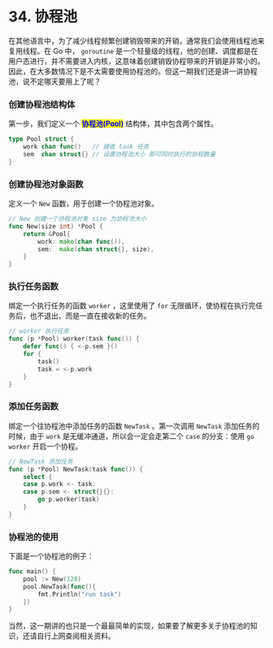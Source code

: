 # 34. 协程池

在其他语言中，为了减少线程频繁创建销毁带来的开销，通常我们会使用线程池来复用线程。在 Go 中， `goroutine` 是一个轻量级的线程，他的创建、调度都是在用户态进行，并不需要进入内核，这意味着创建销毁协程带来的开销是非常小的。因此，在大多数情况下是不太需要使用协程池的。但这一期我们还是讲一讲协程池，说不定哪天要用上了呢？

### 创建协程池结构体

第一步，我们定义一个 <mark style="color:blue;">**协程池(Pool)**</mark> <mark style="color:blue;"></mark><mark style="color:blue;"></mark> 结构体，其中包含两个属性。

```go
type Pool struct {
	work chan func()   // 接收 task 任务
	sem  chan struct{} // 设置协程池大小 即可同时执行的协程数量
}
```

### 创建协程池对象函数

定义一个 `New` 函数，用于创建一个协程池对象。

```go
// New 创建一个协程池对象 size 为协程池大小
func New(size int) *Pool {
	return &Pool{
		work: make(chan func()),
		sem:  make(chan struct{}, size),
	}
}
```

### 执行任务函数

绑定一个执行任务的函数 `worker` ，这里使用了 `for` 无限循环，使协程在执行完任务后，也不退出，而是一直在接收新的任务。

```go
// worker 执行任务
func (p *Pool) worker(task func()) {
	defer func() { <-p.sem }()
	for {
		task()
		task = <-p.work
	}
}
```

### 添加任务函数

绑定一个往协程池中添加任务的函数 `NewTask` 。第一次调用 `NewTask` 添加任务的时候，由于 `work` 是无缓冲通道，所以会一定会走第二个 `case` 的分支：使用 `go worker` 开启一个协程。

```go
// NewTask 添加任务
func (p *Pool) NewTask(task func()) {
	select {
	case p.work <- task:
	case p.sem <- struct{}{}:
		go p.worker(task)
	}
}
```

### 协程池的使用

下面是一个协程池的例子：

```go
func main() {
	pool := New(128)
	pool.NewTask(func(){
		fmt.Println("run task")
	})
}
```

当然，这一期讲的也只是一个最最简单的实现，如果要了解更多关于协程池的知识，还请自行上网查阅相关资料。
